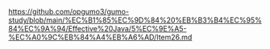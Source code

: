 https://github.com/opgumo3/gumo-study/blob/main/%EC%B1%85%EC%9D%84%20%EB%B3%B4%EC%95%84%EC%9A%94/Effective%20Java/5%EC%9E%A5-%EC%A0%9C%EB%84%A4%EB%A6%AD/Item26.md
